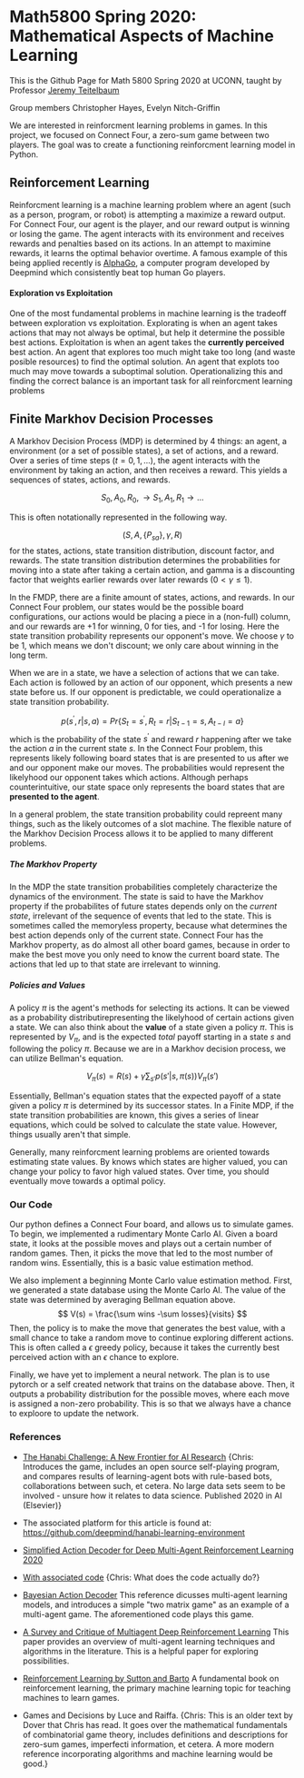 
# Math5800 Spring 2020: Mathematical Aspects of Machine Learning
This is the Github Page for Math 5800 Spring 2020 at UCONN, taught by Professor [Jeremy Teitelbaum](https://jeremy9959.net/)

Group members Christopher Hayes, Evelyn Nitch-Griffin

We are interested in reinforcment learning problems in games. In this project, we focused on Connect Four, a zero-sum game between two players. The goal was to create a functioning reinforcment learning model in Python.

## Reinforcement Learning

Reinforcment learning is a machine learning problem where an agent (such as a person, program, or robot) is attempting a maximize a reward output. For Connect Four, our agent is the player, and our reward output is winning or losing the game. The agent interacts with its environment and receives rewards and penalties based on its actions. In an attempt to maximine rewards, it learns the optimal behavior overtime. A famous example of this being applied recently is [AlphaGo](https://deepmind.com/research/case-studies/alphago-the-story-so-far), a computer program developed by Deepmind which consistently beat top human Go players.

#### Exploration vs Exploitation

One of the most fundamental problems in machine learning is the tradeoff between exploration vs exploitation. Explorating is when an agent takes actions that may not always be optimal, but help it determine the possible best actions. Exploitation is when an agent takes the **currently perceived** best action. An agent that explores too much might take too long (and waste posible resources) to find the optimal solution. An agent that explots too much may move towards a suboptimal solution. Operationalizing this and finding the correct balance is an important task for all reinforcment learning problems

## Finite Markhov Decision Processes

A Markhov Decision Process (MDP) is determined by 4 things: an agent, a environment (or a set of possible states), a set of actions, and a reward. Over a series of time steps $(t=0,1, ...)$, the agent interacts with the environment by taking an action, and then receives a reward. This yields a sequences of states, actions, and rewards.

$$
S_0, A_0, R_0, \rightarrow S_1, A_1, R_1 \rightarrow ...
$$

 This is often notationally represented in the following way. 
 
$$
(S, A, \{P_{sa}\}, \gamma, R)
$$
for the states, actions, state transition distribution, discount factor, and rewards. The state transition distribution determines the probabilities for moving into a state after taking a certain action, and gamma is a discounting factor that weights earlier rewards over later rewards $(0 < \gamma \leq 1)$.

In the FMDP, there are a finite amount of states, actions, and rewards. In our Connect Four problem, our states would be the possible board configurations, our actions would be placing a piece in a (non-full) column, and our rewards are +1 for winning, 0 for ties, and -1 for losing. Here the state transition probability represents our opponent's move. We choose $\gamma$ to be 1, which means we don't discount; we only care about winning in the long term.

When we are in a state, we have a selection of actions that we can take. Each action is followed by an action of our opponent, which presents a new state before us. If our opponent is predictable, we could operationalize a state transition probability.

$$
p(s^{'},r|s,a) = Pr\{S_{t} = s^{'}, R_{t} = r| S_{t-1}=s, A_{t-l} = a\}
$$
which is the probability of the state $s^{'}$ and reward $r$ happening after we take the action $a$ in the current state $s$. In the Connect Four problem, this represents likely following board states that is are presented to us after we and our opponent make our moves. The probabilities would represent the likelyhood our opponent takes which actions. Although perhaps counterintuitive, our state space only represents the board states that are **presented to the agent**.

In a general problem, the state transition probability could repreent many things, such as the likely outcomes of a slot machine. The flexible nature of the Markhov Decision Process allows it to be applied to many different problems.

##### The Markhov Property

In the MDP the state transition probabilities completely characterize the dynamics of the environment. The state is said to have the Markhov property if the probabilites of future states depends only on the *current state*, irrelevant of the sequence of events that led to the state. This is sometimes called the memoryless property, because what determines the best action depends only of the current state. Connect Four has the Markhov property, as do almost all other board games, because in order to make the best move you only need to know the current board state. The actions that led up to that state are irrelevant to winning.

##### Policies and Values

A policy $\pi$ is the agent's methods for selecting its actions. It can be viewed as a probability distributirepresenting the likelyhood of certain actions given a state. We can also think about the **value** of a state given a policy $\pi$. This is represented by $V_{\pi}$, and is the expected *total* payoff starting in a state $s$ and following the policy $\pi$. Because we are in a Markhov decision process, we can utilize Bellman's equation.

$$
V_{\pi}(s) = R(s) + \gamma\sum_{s'}p(s'|s,\pi(s))V_{\pi}(s')
$$

Essentially, Bellman's equation states that the expected payoff of a state given a policy $\pi$ is determined by its successor states. In a Finite MDP, if the state transition probabilities are known, this gives a series of linear equations, which could be solved to calculate the state value. However, things usually aren't that simple.

Generally, many reinforcment learning problems are oriented towards estimating state values. By knows which states are higher valued, you can change your policy to favor high valued states. Over time, you should eventually move towards a optimal policy.

### Our Code
Our python defines a Connect Four board, and allows us to simulate games. To begin, we implemented a rudimentary Monte Carlo AI. Given a board state, it looks at the possible moves and plays out a certain number of random games. Then, it picks the move that led to the most number of random wins. Essentially, this is a basic value estimation method.

We also implement a beginning Monte Carlo value estimation method. First, we generated a state database using the Monte Carlo AI. The value of the state was determined by averaging Bellman equation above. 
$$
V(s) = \frac{\sum wins -\sum losses}{visits}
$$
Then, the policy is to make the move that generates the best value, with a small chance to take a random move to continue exploring different actions. This is often called a $\epsilon$ greedy policy, because it takes the currently best perceived action with an $\epsilon$ chance to explore.

Finally, we have yet to implement a neural network. The plan is to use pytorch or a self created network that trains on the database above. Then, it outputs a probability distribution for the possible moves, where each move is assigned a non-zero probability. This is so that we always have a chance to exploore to update the network.


### References

- [The Hanabi Challenge: A New Frontier for AI Research](https://arxiv.org/abs/1902.00506) {Chris: Introduces the game, includes an open source self-playing program, and compares results of learning-agent bots with rule-based bots, collaborations between such, et cetera. No large data sets seem to be involved - unsure how it relates to data science. Published 2020 in AI (Elsevier)}

- The associated platform for this article is found at: https://github.com/deepmind/hanabi-learning-environment

- [Simplified Action Decoder for Deep Multi-Agent Reinforcement Learning 2020](https://openreview.net/forum?id=B1xm3RVtwB)
- [With associated code](https://colab.research.google.com/drive/1Cvs4GuFvHEdvb7tVJQVvQOviAkRf97r7) {Chris: What does the code actually do?} 

- [Bayesian Action Decoder](https://explore.openaire.eu/search/publication?articleId=od________18::0e0aaae71c134766acf27427f97258be) This reference dicusses multi-agent learning models, and introduces a simple "two matrix game" as an example of a multi-agent game. The aforementioned code plays this game.

- [A Survey and Critique of Multiagent Deep Reinforcement Learning](https://arxiv.org/abs/1810.05587) This paper provides an overview of multi-agent learning techniques and algorithms in the literature. This is a helpful paper for exploring possibilities.


- [Reinforcement Learning by Sutton and Barto](https://mitpress.mit.edu/books/reinforcement-learning-second-edition) A fundamental book on reinforcement learning, the primary machine learning topic for teaching machines to learn games.

- Games and Decisions by Luce and Raiffa. 
      {Chris: This is an older text by Dover that Chris has read. It goes over the mathematical fundamentals of combinatorial game theory, includes definitions and descriptions for zero-sum games, imperfecti information, et cetera. A more modern reference incorporating algorithms and machine learning would be good.}
      
                      

